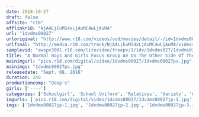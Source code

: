 ```yaml
---
date: 2018-10-27
draft: false
affsite: "r18"
afflinkr18: "NjA4LjEuMS4xLjAuMC4wLjAuMA"
url: "1dvdms00027"
urloriginal: "http://www.r18.com/videos/vod/movies/detail/-/id=1dvdms00027"
urlfinal: "http://media.r18.com/track/NjA4LjEuMS4xLjAuMC4wLjAuMA/videos/vod/movies/detail/-/id=1dvdms00027"
samplevid: "awspv3001.r18.com/litevideo/freepv/1/1dv/1dvdms027/1dvdms027_dmb_w.mp4"
title: "A Normal Boys And Girls Focus Group AV On The Other Side Of The Magic Mirror Is My Just-Remarried Mother! A Schoolgirl And Her New Father Are Together Alone And Taking The Challenge: Have Consecutive Sex, 100,000 Yen Per 1 Cum Shot! 3 A Barely Legal Pussy Gets The Taste Of Raw Sex And Gets Excited For Her Stepdad's Cock In Her First Ever Creampie Action! The Fun Doesn't Stop With Just One Fuck!"
mainimgurl: "pics.r18.com/digital/video/1dvdms00027/1dvdms00027ps.jpg"
mainimgs: "1dvdms00027ps.jpg"
releasedate: "Sept. 08, 2016"
duration: 240
productioncomp: "Deep's"
girls: ['----']
categories: ['Schoolgirl', 'School Uniform', 'Relatives', 'Variety', 'Creampie', 'Over 4 Hours', 'Hi-Def']
imgurls: ['pics.r18.com/digital/video/1dvdms00027/1dvdms00027jp-1.jpg', 'pics.r18.com/digital/video/1dvdms00027/1dvdms00027jp-2.jpg', 'pics.r18.com/digital/video/1dvdms00027/1dvdms00027jp-3.jpg', 'pics.r18.com/digital/video/1dvdms00027/1dvdms00027jp-4.jpg', 'pics.r18.com/digital/video/1dvdms00027/1dvdms00027jp-5.jpg', 'pics.r18.com/digital/video/1dvdms00027/1dvdms00027jp-6.jpg', 'pics.r18.com/digital/video/1dvdms00027/1dvdms00027jp-7.jpg', 'pics.r18.com/digital/video/1dvdms00027/1dvdms00027jp-8.jpg', 'pics.r18.com/digital/video/1dvdms00027/1dvdms00027jp-9.jpg', 'pics.r18.com/digital/video/1dvdms00027/1dvdms00027jp-10.jpg', 'pics.r18.com/digital/video/1dvdms00027/1dvdms00027jp-11.jpg', 'pics.r18.com/digital/video/1dvdms00027/1dvdms00027jp-12.jpg', 'pics.r18.com/digital/video/1dvdms00027/1dvdms00027jp-13.jpg', 'pics.r18.com/digital/video/1dvdms00027/1dvdms00027jp-14.jpg', 'pics.r18.com/digital/video/1dvdms00027/1dvdms00027jp-15.jpg', 'pics.r18.com/digital/video/1dvdms00027/1dvdms00027jp-16.jpg', 'pics.r18.com/digital/video/1dvdms00027/1dvdms00027jp-17.jpg', 'pics.r18.com/digital/video/1dvdms00027/1dvdms00027jp-18.jpg', 'pics.r18.com/digital/video/1dvdms00027/1dvdms00027jp-19.jpg', 'pics.r18.com/digital/video/1dvdms00027/1dvdms00027jp-20.jpg']
imgs: ['1dvdms00027jp-1.jpg', '1dvdms00027jp-2.jpg', '1dvdms00027jp-3.jpg', '1dvdms00027jp-4.jpg', '1dvdms00027jp-5.jpg', '1dvdms00027jp-6.jpg', '1dvdms00027jp-7.jpg', '1dvdms00027jp-8.jpg', '1dvdms00027jp-9.jpg', '1dvdms00027jp-10.jpg', '1dvdms00027jp-11.jpg', '1dvdms00027jp-12.jpg', '1dvdms00027jp-13.jpg', '1dvdms00027jp-14.jpg', '1dvdms00027jp-15.jpg', '1dvdms00027jp-16.jpg', '1dvdms00027jp-17.jpg', '1dvdms00027jp-18.jpg', '1dvdms00027jp-19.jpg', '1dvdms00027jp-20.jpg']
---
```

